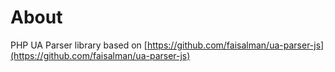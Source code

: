 About
=========================

PHP UA Parser library based on [https://github.com/faisalman/ua-parser-js](https://github.com/faisalman/ua-parser-js)